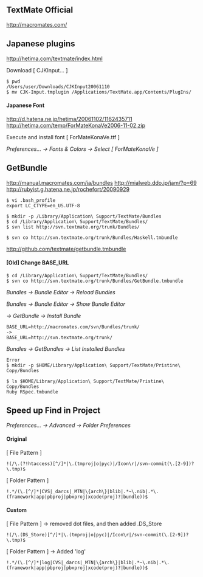 ## TextMate Official
<http://macromates.com/>

## Japanese plugins
<http://hetima.com/textmate/index.html>

Download [ CJKInput... ]

    $ pwd
    /Users/user/Downloads/CJKInput20061110
    $ mv CJK-Input.tmplugin /Applications/TextMate.app/Contents/PlugIns/

#### Japanese Font
<http://d.hatena.ne.jp/hetima/20061102/1162435711>
<http://hetima.com/temp/ForMateKonaVe2006-11-02.zip>

Execute and install font [ ForMateKonaVe.ttf ]

*Preferences... -> Fonts & Colors -> Select [ ForMateKonaVe ]*

## GetBundle
<http://manual.macromates.com/ja/bundles>
<http://mialweb.ddo.jp/jam/?p=69>
<http://rubyist.g.hatena.ne.jp/rochefort/20090929>

    $ vi .bash_profile
    export LC_CTYPE=en_US.UTF-8
    
    $ mkdir -p /Library/Application\ Support/TextMate/Bundles
    $ cd /Library/Application\ Support/TextMate/Bundles/
    $ svn list http://svn.textmate.org/trunk/Bundles/
    
    $ svn co http://svn.textmate.org/trunk/Bundles/Haskell.tmbundle

<http://github.com/textmate/getbundle.tmbundle>

#### [Old] Change BASE_URL
    $ cd /Library/Application\ Support/TextMate/Bundles/
    $ svn co http://svn.textmate.org/trunk/Bundles/GetBundle.tmbundle

*Bundles -> Bundle Editor -> Reload Bundles*

*Bundles -> Bundle Editor -> Show Bundle Editor*

*-> GetBundle -> Install Bundle*

    BASE_URL=http://macromates.com/svn/Bundles/trunk/
    ->
    BASE_URL=http://svn.textmate.org/trunk/

*Bundles -> GetBundles -> List Installed Bundles*

    Error
    $ mkdir -p $HOME/Library/Application\ Support/TextMate/Pristine\ Copy/Bundles

    $ ls $HOME/Library/Application\ Support/TextMate/Pristine\ Copy/Bundles
    Ruby RSpec.tmbundle
    
## Speed up Find in Project

*Preferences... -> Advanced -> Folder Preferences*

#### Original

[ File Pattern ]

    !(/\.(?!htaccess)[^/]*|\.(tmproj|o|pyc)|/Icon\r|/svn-commit(\.[2-9])?\.tmp)$

[ Folder Pattern ]

    !.*/(\.[^/]*|CVS|_darcs|_MTN|\{arch\}|blib|.*~\.nib|.*\.(framework|app|pbproj|pbxproj|xcode(proj)?|bundle))$

#### Custom

[ File Pattern ] -> removed dot files, and then added .DS_Store

    !(/\.(DS_Store)[^/]*|\.(tmproj|o|pyc)|/Icon\r|/svn-commit(\.[2-9])?\.tmp)$

[ Folder Pattern ] -> Added 'log'

    !.*/(\.[^/]*|log|CVS|_darcs|_MTN|\{arch\}|blib|.*~\.nib|.*\.(framework|app|pbproj|pbxproj|xcode(proj)?|bundle))$


